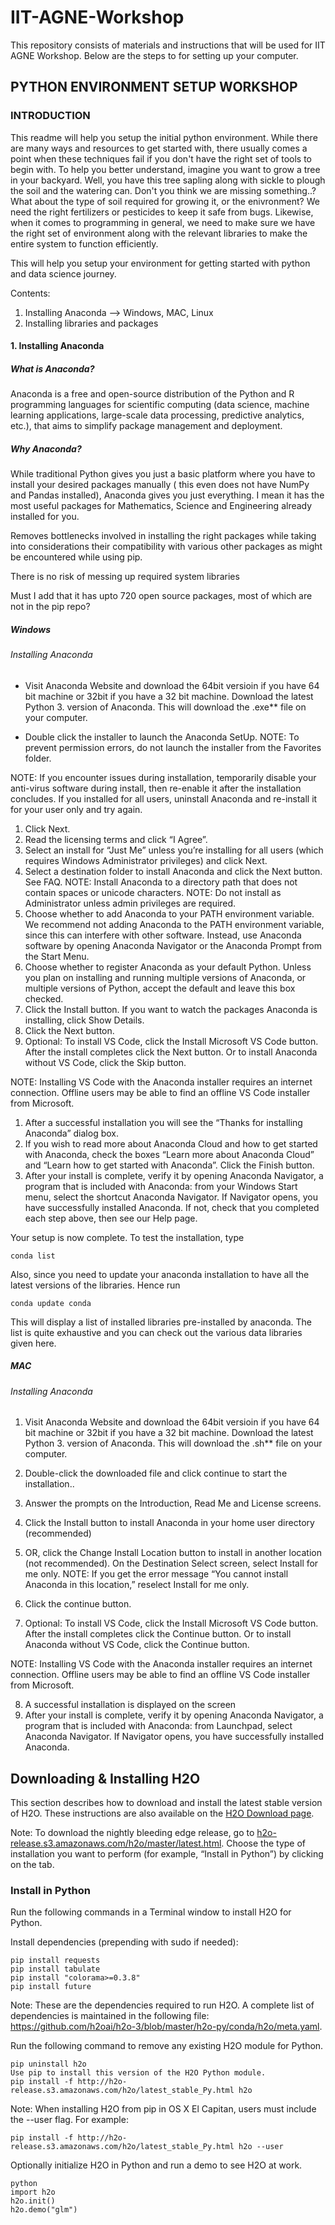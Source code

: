 # IIT-AGNE-Workshop
This repository consists of materials and instructions that will be used for IIT AGNE Workshop. Below are the steps to for setting up your computer.

## PYTHON ENVIRONMENT SETUP WORKSHOP
### INTRODUCTION
This readme will help you setup the initial python environment. While there are many ways and resources to get started with, there usually comes a point when these techniques fail if you don't have the right set of tools to begin with. To help you better understand, imagine you want to grow a tree in your backyard. Well, you have this tree sapling along with sickle to plough the soil and the watering can. Don't you think we are missing something..? What about the type of soil required for growing it, or the enivronment? We need the right fertilizers or pesticides to keep it safe from bugs. Likewise, when it comes to programming in general, we need to make sure we have the right set of environment along with the relevant libraries to make the entire system to function efficiently.

This will help you setup your environment for getting started with python and data science journey.

Contents:

1. Installing Anaconda --> Windows, MAC, Linux
2. Installing libraries and packages

#### 1. Installing Anaconda
##### What is Anaconda?
Anaconda is a free and open-source distribution of the Python and R programming languages for scientific computing (data science, machine learning applications, large-scale data processing, predictive analytics, etc.), that aims to simplify package management and deployment.

##### Why Anaconda?
While traditional Python gives you just a basic platform where you have to install your desired packages manually ( this even does not have NumPy and Pandas installed), Anaconda gives you just everything. I mean it has the most useful packages for Mathematics, Science and Engineering already installed for you.

Removes bottlenecks involved in installing the right packages while taking into considerations their compatibility with various other packages as might be encountered while using pip.

There is no risk of messing up required system libraries

Must I add that it has upto 720 open source packages, most of which are not in the pip repo?

##### Windows
###### Installing Anaconda
- Visit Anaconda Website and download the 64bit versioin if you have 64 bit machine or 32bit if you have a 32 bit machine. Download the latest Python 3. version of Anaconda. This will download the .exe** file on your computer.

- Double click the installer to launch the Anaconda SetUp. NOTE: To prevent permission errors, do not launch the installer from the Favorites folder.

NOTE: If you encounter issues during installation, temporarily disable your anti-virus software during install, then re-enable it after the installation concludes. If you installed for all users, uninstall Anaconda and re-install it for your user only and try again.

1. Click Next.
2. Read the licensing terms and click “I Agree”.
3. Select an install for “Just Me” unless you’re installing for all users (which requires Windows Administrator privileges) and click Next.
4. Select a destination folder to install Anaconda and click the Next button. See FAQ. NOTE: Install Anaconda to a directory path that does not contain spaces or unicode characters. NOTE: Do not install as Administrator unless admin privileges are required.
5. Choose whether to add Anaconda to your PATH environment variable. We recommend not adding Anaconda to the PATH environment variable, since this can interfere with other software. Instead, use Anaconda software by opening Anaconda Navigator or the Anaconda Prompt from the Start Menu.
6. Choose whether to register Anaconda as your default Python. Unless you plan on installing and running multiple versions of Anaconda, or multiple versions of Python, accept the default and leave this box checked.
7. Click the Install button. If you want to watch the packages Anaconda is installing, click Show Details.
8. Click the Next button.
9. Optional: To install VS Code, click the Install Microsoft VS Code button. After the install completes click the Next button. Or to install Anaconda without VS Code, click the Skip button.

NOTE: Installing VS Code with the Anaconda installer requires an internet connection. Offline users may be able to find an offline VS Code installer from Microsoft.

1. After a successful installation you will see the “Thanks for installing Anaconda” dialog box.
2. If you wish to read more about Anaconda Cloud and how to get started with Anaconda, check the boxes “Learn more about Anaconda Cloud” and “Learn how to get started with Anaconda”. Click the Finish button.
3. After your install is complete, verify it by opening Anaconda Navigator, a program that is included with Anaconda: from your Windows Start menu, select the shortcut Anaconda Navigator. If Navigator opens, you have successfully installed Anaconda. If not, check that you completed each step above, then see our Help page.

Your setup is now complete. To test the installation, type

```conda list```

Also, since you need to update your anaconda installation to have all the latest versions of the libraries. Hence run

```conda update conda```

This will display a list of installed libraries pre-installed by anaconda. The list is quite exhaustive and you can check out the various data libraries given here.

##### MAC
###### Installing Anaconda
1. Visit Anaconda Website and download the 64bit versioin if you have 64 bit machine or 32bit if you have a 32 bit machine. Download the latest Python 3. version of Anaconda. This will download the .sh** file on your computer.
2. Double-click the downloaded file and click continue to start the installation..
3. Answer the prompts on the Introduction, Read Me and License screens.
4. Click the Install button to install Anaconda in your home user directory (recommended)
5. OR, click the Change Install Location button to install in another location (not recommended).
On the Destination Select screen, select Install for me only.
NOTE: If you get the error message “You cannot install Anaconda in this location,” reselect Install for me only.

6. Click the continue button.
7. Optional: To install VS Code, click the Install Microsoft VS Code button. After the install completes click the Continue button.
Or to install Anaconda without VS Code, click the Continue button.

NOTE: Installing VS Code with the Anaconda installer requires an internet connection. Offline users may be able to find an offline VS Code installer from Microsoft.

8. A successful installation is displayed on the screen
9. After your install is complete, verify it by opening Anaconda Navigator, a program that is included with Anaconda: from Launchpad, select Anaconda Navigator. If Navigator opens, you have successfully installed Anaconda.

## Downloading & Installing H2O
This section describes how to download and install the latest stable version of H2O. These instructions are also available on the <a href="http://h2o-release.s3.amazonaws.com/h2o/latest_stable.html">H2O Download page</a>.

Note: To download the nightly bleeding edge release, go to <a href="https://h2o-release.s3.amazonaws.com/h2o/master/latest.html">h2o-release.s3.amazonaws.com/h2o/master/latest.html</a>. Choose the type of installation you want to perform (for example, “Install in Python”) by clicking on the tab.


### Install in Python
Run the following commands in a Terminal window to install H2O for Python.

Install dependencies (prepending with sudo if needed):
```
pip install requests
pip install tabulate
pip install "colorama>=0.3.8"
pip install future
```

Note: These are the dependencies required to run H2O. A complete list of dependencies is maintained in the following file: https://github.com/h2oai/h2o-3/blob/master/h2o-py/conda/h2o/meta.yaml.

Run the following command to remove any existing H2O module for Python.
```
pip uninstall h2o
Use pip to install this version of the H2O Python module.
pip install -f http://h2o-release.s3.amazonaws.com/h2o/latest_stable_Py.html h2o
```

Note: When installing H2O from pip in OS X El Capitan, users must include the --user flag. For example:

```
pip install -f http://h2o-release.s3.amazonaws.com/h2o/latest_stable_Py.html h2o --user
```
Optionally initialize H2O in Python and run a demo to see H2O at work.
```
python
import h2o
h2o.init()
h2o.demo("glm")
```
